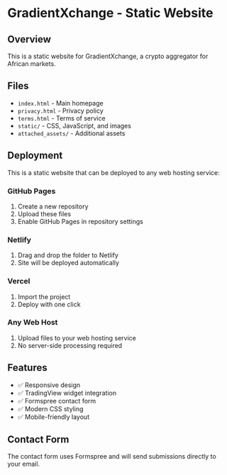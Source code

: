 # GradientXchange - Static Website

## Overview
This is a static website for GradientXchange, a crypto aggregator for African markets.

## Files
- `index.html` - Main homepage
- `privacy.html` - Privacy policy
- `terms.html` - Terms of service
- `static/` - CSS, JavaScript, and images
- `attached_assets/` - Additional assets

## Deployment
This is a static website that can be deployed to any web hosting service:

### GitHub Pages
1. Create a new repository
2. Upload these files
3. Enable GitHub Pages in repository settings

### Netlify
1. Drag and drop the folder to Netlify
2. Site will be deployed automatically

### Vercel
1. Import the project
2. Deploy with one click

### Any Web Host
1. Upload files to your web hosting service
2. No server-side processing required

## Features
- ✅ Responsive design
- ✅ TradingView widget integration
- ✅ Formspree contact form
- ✅ Modern CSS styling
- ✅ Mobile-friendly layout

## Contact Form
The contact form uses Formspree and will send submissions directly to your email.

